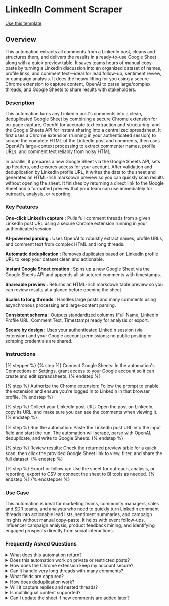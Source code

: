 # LinkedIn Comment Scraper

<a href="https://codewords.agemo.ai/run/linkedin_comment_scraper" class="button primary">Use this template</a>

## Overview

This automation extracts all comments from a LinkedIn post, cleans and structures them, and delivers the results in a ready-to-use Google Sheet along with a quick preview table. It saves teams hours of manual copy-paste by turning a LinkedIn discussion into an organized dataset of names, profile links, and comment text—ideal for lead follow-up, sentiment review, or campaign analysis. It does the heavy lifting for you using a secure Chrome extension to capture content, OpenAI to parse large/complex threads, and Google Sheets to share results with stakeholders.

### Description

This automation turns any LinkedIn post's comments into a clean, deduplicated Google Sheet by combining a secure Chrome extension for on-page capture, OpenAI for accurate text extraction and structuring, and the Google Sheets API for instant sharing into a centralized spreadsheet. It first uses a Chrome extension (running in your authenticated session) to scrape the complete HTML of the LinkedIn post and comments, then uses OpenAI's large-context processing to extract commenter names, profile URLs, and comment text reliably from noisy HTML.

In parallel, it prepares a new Google Sheet via the Google Sheets API, sets up headers, and ensures access for your account. After validation and deduplication by LinkedIn profile URL, it writes the data to the sheet and generates an HTML-rich markdown preview so you can quickly scan results without opening the sheet. It finishes by returning a direct link to the Google Sheet and a formatted preview that your team can use immediately for outreach, analysis, or reporting.

### Key Features

**One-click LinkedIn capture** : Pulls full comment threads from a given LinkedIn post URL using a secure Chrome extension running in your authenticated session.

**AI-powered parsing** : Uses OpenAI to robustly extract names, profile URLs, and comment text from complex HTML and long threads.

**Automatic deduplication** : Removes duplicates based on LinkedIn profile URL to keep your dataset clean and actionable.

**Instant Google Sheet creation** : Spins up a new Google Sheet via the Google Sheets API and appends all structured comments with timestamps.

**Shareable preview** : Returns an HTML-rich markdown table preview so you can review results at a glance before opening the sheet.

**Scales to long threads** : Handles large posts and many comments using asynchronous processing and large-content parsing.

**Consistent schema** : Outputs standardized columns (Full Name, LinkedIn Profile URL, Comment Text, Timestamp) ready for analysis or export.

**Secure by design** : Uses your authenticated LinkedIn session (via extension) and your Google account permissions; no public posting or scraping credentials are shared.

### Instructions

{% stepper %}
{% step %}
Connect Google Sheets: In the automation's Connections or Settings, grant access to your Google account so it can create and edit spreadsheets.
{% endstep %}

{% step %}
Authorize the Chrome extension: Follow the prompt to enable the extension and ensure you're logged in to LinkedIn in that browser profile.
{% endstep %}

{% step %}
Collect your LinkedIn post URL: Open the post on LinkedIn, copy its URL, and make sure you can see the comments when viewing it.
{% endstep %}

{% step %}
Run the automation: Paste the LinkedIn post URL into the input field and start the run. The automation will scrape, parse with OpenAI, deduplicate, and write to Google Sheets.
{% endstep %}

{% step %}
Review results: Check the returned preview table for a quick scan, then click the provided Google Sheet link to view, filter, and share the full dataset.
{% endstep %}

{% step %}
Export or follow up: Use the sheet for outreach, analysis, or reporting; export to CSV or connect the sheet to BI tools as needed.
{% endstep %}
{% endstepper %}

### Use Case

This automation is ideal for marketing teams, community managers, sales and SDR teams, and analysts who need to quickly turn LinkedIn comment threads into actionable lead lists, sentiment summaries, and campaign insights without manual copy-paste. It helps with event follow-ups, influencer campaign analysis, product feedback mining, and identifying engaged prospects directly from social interactions.

### Frequently Asked Questions

<details>

<summary>What does this automation return?</summary>

It returns a shareable Google Sheet link containing deduplicated commenter data (name, LinkedIn profile URL, comment text) and a formatted preview table for quick review.

</details>

<details>

<summary>Does this automation work on private or restricted posts?</summary>

This automation can extract comments you can view in your authenticated LinkedIn session; if you can't see the comments, it cannot capture them.

</details>

<details>

<summary>How does the Chrome extension keep my account secure?</summary>

This automation uses a Chrome extension running in your signed-in session to read on-page content only for the provided URL and does not post or change anything on your behalf.

</details>

<details>

<summary>Can it handle very long threads with many comments?</summary>

Yes. This automation uses asynchronous processing and large-context OpenAI parsing to handle lengthy threads, though extremely large posts may take longer to process.

</details>

<details>

<summary>What fields are captured?</summary>

By default, this automation extracts full name, LinkedIn profile URL, and comment text. It can be extended to include timestamps or reaction counts if present in the page content.

</details>

<details>

<summary>How does deduplication work?</summary>

This automation deduplicates primarily by LinkedIn profile URL to avoid repeated rows from the same commenter, keeping your dataset clean.

</details>

<details>

<summary>Will it capture replies and nested threads?</summary>

This automation is designed to capture visible comments. Depth of replies captured depends on what the page renders in your session; expanding all comments before running can improve coverage.

</details>

<details>

<summary>Is multilingual content supported?</summary>

Yes. This automation uses OpenAI for text extraction and can handle most languages present in LinkedIn comments.

</details>

<details>

<summary>Can I update the sheet if new comments are added later?</summary>

You can re-run this automation with the same post URL; it will rebuild a fresh sheet or can be configured to append new comments depending on your setup.

</details>
